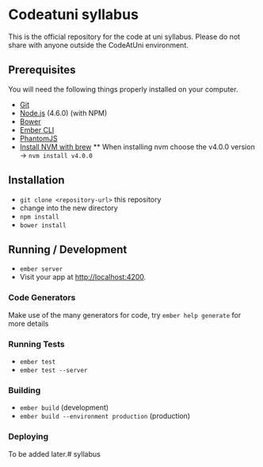 # Codeatuni syllabus

This is the official repository for the code at uni syllabus. Please do not share with anyone outside the CodeAtUni environment.

## Prerequisites

You will need the following things properly installed on your computer.

* [Git](http://git-scm.com/)
* [Node.js](http://nodejs.org/) (4.6.0) (with NPM)
* [Bower](http://bower.io/)
* [Ember CLI](http://www.ember-cli.com/)
* [PhantomJS](http://phantomjs.org/)
* [Install NVM with brew](https://tecadmin.net/install-nvm-macos-with-homebrew/)
** When installing nvm choose the v4.0.0 version -> `nvm install v4.0.0`

## Installation

* `git clone <repository-url>` this repository
* change into the new directory
* `npm install`
* `bower install`

## Running / Development

* `ember server`
* Visit your app at [http://localhost:4200](http://localhost:4200).

### Code Generators

Make use of the many generators for code, try `ember help generate` for more details

### Running Tests

* `ember test`
* `ember test --server`

### Building

* `ember build` (development)
* `ember build --environment production` (production)

### Deploying

To be added later.# syllabus
